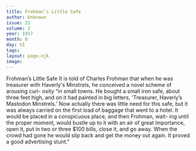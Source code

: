 ```yaml
---
title: Frohman’s Little Safe
author: Unknown
issue: 21
volume: 2
year: 1917
month: 8
day: VI
tags:
layout: page.njk
image:
---
```

Frohman’s Little Safe   It is told of Charles Frohman that when he was treasurer with Haverly's Minstrels, he conceived a novel scheme of arousing curi- osity “in small towns. He bought a small iron safe, about three feet high, and on it had painted in big letters, 'Treasurer, Haverly’s Mastodon Minstrels.' Now actually there was little need for this safe, but it was always carried on the first load of baggage that went to a hotel. It would be placed in a conspicuous place, and then Frohman, wait- ing until the proper moment, would bustle up to it with an air of great importance, open it, put in two or three $100 bills, close it, and go away. When the crowd had gone he would slip back and get the money out again. It proved a good advertising stunt."   


